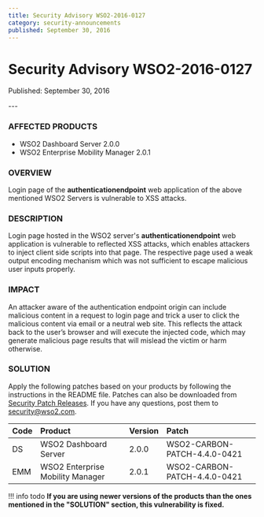 ```yaml
---
title: Security Advisory WSO2-2016-0127
category: security-announcements
published: September 30, 2016
---
```


# Security Advisory WSO2-2016-0127

<p class="doc-info">Published: September 30, 2016</p>
---

### AFFECTED PRODUCTS
* WSO2 Dashboard Server 2.0.0
* WSO2 Enterprise Mobility Manager 2.0.1


### OVERVIEW
Login page of the **authenticationendpoint** web application of the above mentioned WSO2 Servers is vulnerable to XSS attacks.


### DESCRIPTION
Login page hosted in the WSO2 server's **authenticationendpoint** web application is vulnerable to reflected XSS attacks, which enables attackers to inject client side scripts into that page. The respective page used a weak output encoding mechanism which was not sufficient to escape malicious user inputs properly.


### IMPACT
An attacker aware of the authentication endpoint origin can include malicious content in a request to login page and trick a user to click the malicious content via email or a neutral web site. This reflects the attack back to the user’s browser and will execute the injected code, which may generate malicious page results that will mislead the victim or harm otherwise.


### SOLUTION
Apply the following patches based on your products by following the instructions in the README file. Patches can also be downloaded from [Security Patch Releases](https://wso2.com/security-patch-releases/). If you have any questions, post them to <security@wso2.com>.


| **Code** | **Product** | **Version** | **Patch** | 
| :--- | :------ | :------ | :---- |
| DS | WSO2 Dashboard Server | 2.0.0 | WSO2-CARBON-PATCH-4.4.0-0421 |
| EMM | WSO2 Enterprise Mobility Manager | 2.0.1 | WSO2-CARBON-PATCH-4.4.0-0421 |


!!! info todo
    **If you are using newer versions of the products than the ones mentioned in the "SOLUTION" section, this vulnerability is fixed.**
